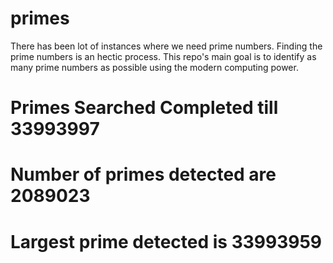 # primes
There has been lot of instances where we need prime numbers. Finding the prime numbers is an hectic process. This repo's main goal is to identify as many prime numbers as possible using the modern computing power.

# Primes Searched Completed till 33993997
# Number of primes detected are 2089023
# Largest prime detected is 33993959
